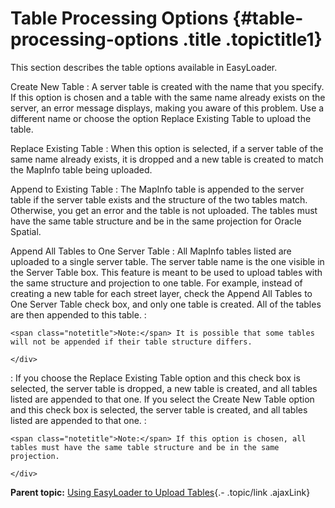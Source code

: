 Table Processing Options {#table-processing-options .title .topictitle1}
========================

<div class="body conbody">

This section describes the table options available in EasyLoader.

<span class="ph uicontrol">Create New Table</span>
:   A server table is created with the name that you specify. If this option is chosen and a table with the same name already exists on the server, an error message displays, making you aware of this problem. Use a different name or choose the option <span class="ph uicontrol">Replace Existing Table to upload</span> the table.

<span class="ph uicontrol">Replace Existing Table</span>
:   When this option is selected, if a server table of the same name already exists, it is dropped and a new table is created to match the MapInfo table being uploaded.

<span class="ph uicontrol">Append to Existing Table</span>
:   The MapInfo table is appended to the server table if the server table exists and the structure of the two tables match. Otherwise, you get an error and the table is not uploaded. The tables must have the same table structure and be in the same projection for Oracle Spatial.

<span class="ph uicontrol">Append All Tables to One Server Table</span>
:   All MapInfo tables listed are uploaded to a single server table. The server table name is the one visible in the <span class="ph uicontrol">Server Table</span> box. This feature is meant to be used to upload tables with the same structure and projection to one table. For example, instead of creating a new table for each street layer, check the <span class="ph uicontrol">Append All Tables to One Server Table</span> check box, and only one table is created. All of the tables are then appended to this table.
:   <div class="note note">

    <span class="notetitle">Note:</span> It is possible that some tables will not be appended if their table structure differs.

    </div>

:   If you choose the <span class="ph uicontrol">Replace Existing Table</span> option and this check box is selected, the server table is dropped, a new table is created, and all tables listed are appended to that one. If you select the <span class="ph uicontrol">Create New Table</span> option and this check box is selected, the server table is created, and all tables listed are appended to that one.
:   <div class="note note">

    <span class="notetitle">Note:</span> If this option is chosen, all tables must have the same table structure and be in the same projection.

    </div>

</div>

<div class="related-links" functx="http://www.functx.com">

<div class="related-links-title">

</div>

<div class="familylinks">

<div class="parentlink">

**Parent topic:** [Using EasyLoader to Upload Tables](guide/../guide/usingeasyloader.html){.- .topic/link .ajaxLink}

</div>

</div>

</div>
